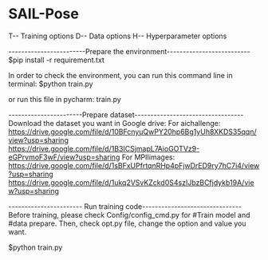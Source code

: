 # SAIL-Pose

T-- Training options
D-- Data options
H-- Hyperparameter options


------------------------Prepare the environment--------------------------
$pip install -r requirement.txt

In order to check the environment, you can run this command line in terminal:
$python train.py

or run this file in pycharm:
train.py

-----------------------Prepare dataset----------------------------------
Download the dataset you want in Google drive:
For aichallenge: https://drive.google.com/file/d/10BFcnyuQwPY20hp6Bg1yUh8XKDS35qqn/view?usp=sharing
                 https://drive.google.com/file/d/1B3ICSjmapL7AioGOTVz9-eGPrvmoF3wF/view?usp=sharing
For MPIIimages:  https://drive.google.com/file/d/1sBFxUPfrtqnRHp4pFjwDrED9ry7hC7i4/view?usp=sharing
                 https://drive.google.com/file/d/1ukq2VSvKZckd0S4szIJbzBCfjdykb19A/view?usp=sharing


----------------------- Run training code-------------------------------
Before training, please check Config/config_cmd.py for #Train model and 
#data prepare.
Then, check opt.py file, change the option and value you want.

$python train.py





